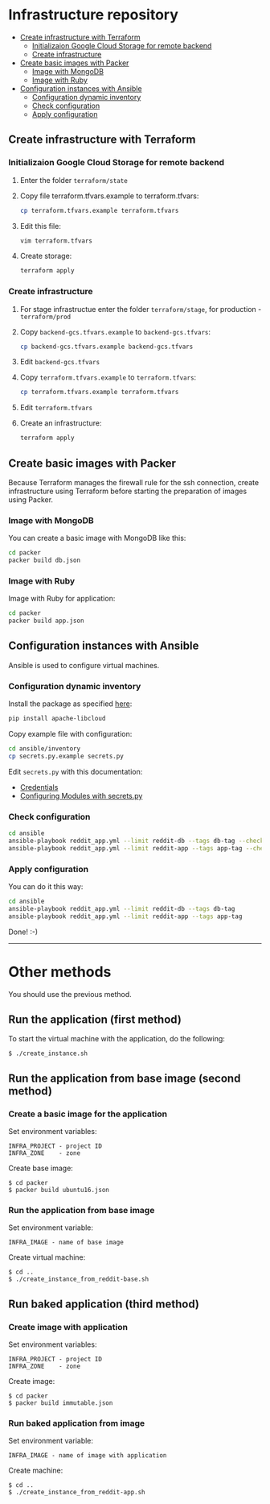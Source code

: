 # Infrastructure repository

* [Create infrastructure with Terraform](#create-infrastructure-with-terraform)
  * [Initializaion Google Cloud Storage for remote backend](#initializaion-google-cloud-storage-for-remote-backend)
  * [Create infrastructure](#create-infrastructure)
* [Create basic images with Packer](#create-basic-images-with-packer)
  * [Image with MongoDB](#image-with-mongodb)
  * [Image with Ruby](#image-with-ruby)
* [Configuration instances with Ansible](#configuration-instances-with-ansible)
  * [Configuration dynamic inventory](#configuration-dynamic-inventory)
  * [Check configuration](#check-configuration)
  * [Apply configuration](#apply-configuration)

## Create infrastructure with Terraform

### Initializaion Google Cloud Storage for remote backend

1. Enter the folder `terraform/state`

2. Copy file terraform.tfvars.example to terraform.tfvars:   

   ```bash
   cp terraform.tfvars.example terraform.tfvars
   ```

3. Edit this file:   

   ```bash
   vim terraform.tfvars
   ```

4. Create storage:

   ```bash
   terraform apply
   ```

### Create infrastructure

1. For stage infrastructue enter the folder `terraform/stage`, for production - `terraform/prod`

2. Copy `backend-gcs.tfvars.example` to `backend-gcs.tfvars`:

   ```bash
   cp backend-gcs.tfvars.example backend-gcs.tfvars
   ```

3. Edit `backend-gcs.tfvars`

4. Copy `terraform.tfvars.example` to `terraform.tfvars`:

   ```bash
   cp terraform.tfvars.example terraform.tfvars
   ```

5. Edit `terraform.tfvars`

6. Create an infrastructure:

   ```bash
   terraform apply
   ```

## Create basic images with Packer

Because Terraform manages the firewall rule for the ssh connection, create   
infrastructure using Terraform before starting the preparation of images using Packer.

### Image with MongoDB

You can create a basic image with MongoDB like this:

```bash
cd packer
packer build db.json
```

### Image with Ruby

Image with Ruby for application:

```bash
cd packer
packer build app.json
```

## Configuration instances with Ansible

Ansible is used to configure virtual machines.

### Configuration dynamic inventory

Install the package as specified [here](http://docs.ansible.com/ansible/latest/guide_gce.html#introduction):

```bash
pip install apache-libcloud
```

Copy example file with configuration:

```bash
cd ansible/inventory
cp secrets.py.example secrets.py
```

Edit `secrets.py` with this documentation:

* [Credentials](http://docs.ansible.com/ansible/latest/guide_gce.html#credentials)
* [Configuring Modules with secrets.py](http://docs.ansible.com/ansible/latest/guide_gce.html#configuring-modules-with-secrets-py)

### Check configuration

```bash
cd ansible
ansible-playbook reddit_app.yml --limit reddit-db --tags db-tag --check
ansible-playbook reddit_app.yml --limit reddit-app --tags app-tag --check
```

### Apply configuration

You can do it this way:

```bash
cd ansible
ansible-playbook reddit_app.yml --limit reddit-db --tags db-tag
ansible-playbook reddit_app.yml --limit reddit-app --tags app-tag
```

Done! :-)

-----

# Other methods

You should use the previous method.

## Run the application (first method)

To start the virtual machine with the application, do the following:

    $ ./create_instance.sh

## Run the application from base image (second method)

### Create a basic image for the application

Set environment variables:

    INFRA_PROJECT - project ID
    INFRA_ZONE    - zone

Create base image:

    $ cd packer
    $ packer build ubuntu16.json

### Run the application from base image

Set environment variable:

    INFRA_IMAGE - name of base image

Create virtual machine:

    $ cd ..
    $ ./create_instance_from_reddit-base.sh

## Run baked application (third method)

### Create image with application

Set environment variables:

    INFRA_PROJECT - project ID
    INFRA_ZONE    - zone

Create image:

    $ cd packer
    $ packer build immutable.json

### Run baked application from image

Set environment variable:

    INFRA_IMAGE - name of image with application

Create machine:

    $ cd ..
    $ ./create_instance_from_reddit-app.sh
